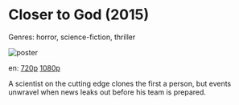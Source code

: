 # Closer to God (2015)

Genres: horror, science-fiction, thriller

![poster](http://image.tmdb.org/t/p/w500/m9bj6OE7y6b3CcwOTCY4L5QWPpE.jpg)

en:
  [720p](magnet:?xt=urn:btih:C5D5BE026D8FF25FEA019DBFC6B13F6166F2A766&tr=udp://glotorrents.pw:6969/announce&tr=udp://tracker.opentrackr.org:1337/announce&tr=udp://torrent.gresille.org:80/announce&tr=udp://tracker.openbittorrent.com:80&tr=udp://tracker.coppersurfer.tk:6969&tr=udp://tracker.leechers-paradise.org:6969&tr=udp://p4p.arenabg.ch:1337&tr=udp://tracker.internetwarriors.net:1337)
  [1080p](magnet:?xt=urn:btih:65E77DC4033A177DEE92E5E758D01FDA81110F0A&tr=udp://glotorrents.pw:6969/announce&tr=udp://tracker.opentrackr.org:1337/announce&tr=udp://torrent.gresille.org:80/announce&tr=udp://tracker.openbittorrent.com:80&tr=udp://tracker.coppersurfer.tk:6969&tr=udp://tracker.leechers-paradise.org:6969&tr=udp://p4p.arenabg.ch:1337&tr=udp://tracker.internetwarriors.net:1337)
  


A scientist on the cutting edge clones the first a person, but events unwravel when news leaks out before his team is prepared.